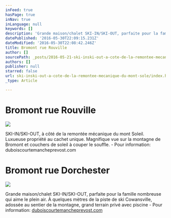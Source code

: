 ```yaml
---
inFeed: true
hasPage: true
inNav: true
inLanguage: null
keywords: []
description: 'Grande maison/chalet SKI-IN/SKI-OUT, parfaite pour la famille nombreuse qui aime le plein air. À quelques mètres de la piste de ski Cowansville, adossée au sentier de la montagne, grand terrain privé avec piscine - Pour information: duboiscourtemancheprevost.com'
datePublished: '2016-05-30T22:09:15.231Z'
dateModified: '2016-05-30T22:08:42.246Z'
title: Bromont rue Rouville
author: []
sourcePath: _posts/2016-05-21-ski-inski-out-a-cote-de-la-remontee-mecanique-du-mont-sole.md
authors: []
publisher: null
starred: false
url: ski-inski-out-a-cote-de-la-remontee-mecanique-du-mont-sole/index.html
_type: Article

---
```

# Bromont rue Rouville
![](https://the-grid-user-content.s3-us-west-2.amazonaws.com/9f7847b4-376e-4299-8d68-075835f2e6a9.jpg)

SKI-IN/SKI-OUT, à côté de la remontée mécanique du mont Soleil. Luxueuse propriété au cachet unique. Magnifique vue sur la montagne de Bromont et couchers de soleil à couper le souffle. - Pour information: duboiscourtemancheprevost.com

# Bromont rue Dorchester
![](https://the-grid-user-content.s3-us-west-2.amazonaws.com/7a42a3d5-7e61-4a3f-b4bb-7ceecf8aa8b9.jpg)

Grande maison/chalet SKI-IN/SKI-OUT, parfaite pour la famille nombreuse qui aime le plein air. À quelques mètres de la piste de ski Cowansville, adossée au sentier de la montagne, grand terrain privé avec piscine - Pour information: [duboiscourtemancheprevost.com][0]

[0]: http://www.duboiscourtemancheprevost.com/maisons-a-vendre-prix-des-liste-0.html